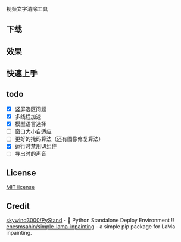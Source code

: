 视频文字清除工具

## 下载

## 效果

## 快速上手

## todo

- [x] 竖屏选区问题
- [x] 多线程加速
- [x] 模型语言选择
- [ ] 窗口大小自适应
- [ ] 更好的掩码算法（还有图像修复算法）
- [x] 运行时禁用UI组件
- [ ] 导出时的声音

## License

[MIT license](./LICENSE)

## Credit

[skywind3000/PyStand](https://github.com/skywind3000/PyStand) - 🚀 Python Standalone Deploy Environment !!
[enesmsahin/simple-lama-inpainting](https://github.com/enesmsahin/simple-lama-inpainting) - a simple pip package for LaMa inpainting.